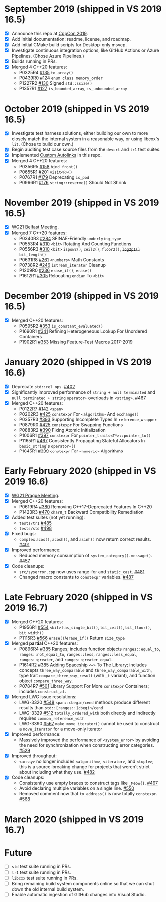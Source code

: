 # September 2019 (shipped in VS 2019 16.5)
- [X] Announce this repo at [CppCon 2019](https://cppcon.org/).
- [X] Add initial documentation: readme, license, and roadmap.
- [X] Add initial CMake build scripts for Desktop-only msvcp.
- [X] Investigate continuous integration options, like GitHub Actions or Azure Pipelines. (Chose Azure Pipelines.)
- [X] Builds running in PRs.
- [X] Merged 4 C++20 features:
  - P0325R4 [#135](https://github.com/microsoft/STL/pull/135) `to_array()`
  - P0439R0 [#124](https://github.com/microsoft/STL/pull/124) `enum class memory_order`
  - P1227R2 [#130](https://github.com/microsoft/STL/pull/130) Signed `std::ssize()`
  - P1357R1 [#127](https://github.com/microsoft/STL/pull/127) `is_bounded_array`, `is_unbounded_array`

# October 2019 (shipped in VS 2019 16.5)
- [X] Investigate test harness solutions, either building our own to more closely match the internal system in a reasonable way, or using libcxx's `lit`. (Chose to build our own.)
- [X] Begin auditing test case source files from the `devcrt` and `tr1` test suites.
- [X] Implemented [Custom Autolinks](https://github.com/microsoft/STL/wiki/Custom-Autolinks) in this repo.
- [X] Merged 4 C++20 features:
  - P0356R5 [#158](https://github.com/microsoft/STL/pull/158) `bind_front()`
  - P0655R1 [#201](https://github.com/microsoft/STL/pull/201) `visit<R>()`
  - P0767R1 [#179](https://github.com/microsoft/STL/pull/179) Deprecating `is_pod`
  - P0966R1 [#176](https://github.com/microsoft/STL/pull/176) `string::reserve()` Should Not Shrink

# November 2019 (shipped in VS 2019 16.5)
- [X] [WG21 Belfast Meeting](https://wg21.link/n4814).
- [X] Merged 7 C++20 features:
  - P0340R3 [#284](https://github.com/microsoft/STL/pull/284) SFINAE-Friendly `underlying_type`
  - P0553R4 [#310](https://github.com/microsoft/STL/pull/310) `<bit>` Rotating And Counting Functions
  - P0556R3 [#310](https://github.com/microsoft/STL/pull/310) `<bit>` `ispow2()`, `ceil2()`, `floor2()`, ~~`log2p1()`~~ `bit_length()`
  - P0631R8 [#261](https://github.com/microsoft/STL/pull/261) `<numbers>` Math Constants
  - P0738R2 [#246](https://github.com/microsoft/STL/pull/246) `istream_iterator` Cleanup
  - P1209R0 [#236](https://github.com/microsoft/STL/pull/236) `erase_if()`, `erase()`
  - P1612R1 [#305](https://github.com/microsoft/STL/pull/305) Relocating `endian` To `<bit>`

# December 2019 (shipped in VS 2019 16.5)
- [X] Merged C++20 features:
  - P0595R2 [#353](https://github.com/microsoft/STL/pull/353) `is_constant_evaluated()`
  - P1690R1 [#341](https://github.com/microsoft/STL/pull/341) Refining Heterogeneous Lookup For Unordered Containers
  - P1902R1 [#353](https://github.com/microsoft/STL/pull/353) Missing Feature-Test Macros 2017-2019

# January 2020 (shipped in VS 2019 16.6)
- [X] Deprecate `std::rel_ops`. [#402](https://github.com/microsoft/STL/pull/402)
- [X] Significantly improved performance of `string + null terminated` and `null terminated + string` `operator+` overloads in `<string>`. [#467](https://github.com/microsoft/STL/pull/467)
- [X] Merged C++20 features:
  - P0122R7 [#142](https://github.com/microsoft/STL/pull/142) `<span>`
  - P0202R3 [#425](https://github.com/microsoft/STL/pull/425) `constexpr` For `<algorithm>` And `exchange()`
  - P0357R3 [#393](https://github.com/microsoft/STL/pull/393) Supporting Incomplete Types In `reference_wrapper`
  - P0879R0 [#425](https://github.com/microsoft/STL/pull/425) `constexpr` For Swapping Functions
  - P0883R2 [#390](https://github.com/microsoft/STL/pull/390) Fixing Atomic Initialization
  - P1006R1 [#397](https://github.com/microsoft/STL/pull/397) `constexpr` For `pointer_traits<T*>::pointer_to()`
  - P1165R1 [#467](https://github.com/microsoft/STL/pull/467) Consistently Propagating Stateful Allocators In `basic_string`'s `operator+()`
  - P1645R1 [#399](https://github.com/microsoft/STL/pull/399) `constexpr` For `<numeric>` Algorithms

# Early February 2020 (shipped in VS 2019 16.6)
- [X] [WG21 Prague Meeting](https://wg21.link/n4817).
- [X] Merged C++20 features:
  - P0619R4 [#380](https://github.com/microsoft/STL/pull/380) Removing C++17-Deprecated Features In C++20
  - P1423R3 [#470](https://github.com/microsoft/STL/pull/470) `char8_t` Backward Compatibility Remediation
- [X] Added test suites (not yet running):
  - `tests/tr1` [#485](https://github.com/microsoft/STL/pull/485)
  - `tests/std` [#498](https://github.com/microsoft/STL/pull/498)
- [X] Fixed bugs:
  - `complex` `acos()`, `acosh()`, and `asinh()` now return correct results. [#401](https://github.com/microsoft/STL/pull/401)
- [X] Improved performance:
  - Reduced memory consumption of `system_category().message()`. [#457](https://github.com/microsoft/STL/pull/457)
- [X] Code cleanups:
  - `src/syserror.cpp` now uses range-for and `static_cast`. [#481](https://github.com/microsoft/STL/pull/481)
  - Changed macro constants to `constexpr` variables. [#487](https://github.com/microsoft/STL/pull/487)

# Late February 2020 (shipped in VS 2019 16.7)
- [X] Merged C++20 features:
  - P1956R1 [#554](https://github.com/microsoft/STL/issues/554) `<bit>` `has_single_bit()`, `bit_ceil()`, `bit_floor()`, `bit_width()`
  - P1115R3 [#566](https://github.com/microsoft/STL/pull/566) `erase()`/`erase_if()` Return `size_type`
- [X] Merged **partial** C++20 features:
  - P0896R4 [#385](https://github.com/microsoft/STL/pull/385) Ranges; includes function objects `ranges::equal_to`, `ranges::not_equal_to`, `ranges::less`, `ranges::less_equal`, `ranges::greater`, and `ranges::greater_equal`.
  - P1614R2 [#385](https://github.com/microsoft/STL/pull/385) Adding Spaceship `<=>` To The Library; includes concepts `three_way_comparable` and `three_way_comparable_with`, type trait `compare_three_way_result` (with `_t` variant), and function object `compare_three_way`.
  - P0784R7 [#501](https://github.com/microsoft/STL/pull/501) Library Support For More `constexpr` Containers; includes `construct_at`.
- [X] Merged LWG issue resolutions:
  - LWG-3320 [#548](https://github.com/microsoft/STL/pull/548) `span::cbegin/cend` methods produce different results than `std::[ranges::]cbegin/cend`
  - LWG-3329 [#512](https://github.com/microsoft/STL/pull/512) `totally_ordered_with` both directly and indirectly requires `common_reference_with`
  - LWG-3390 [#567](https://github.com/microsoft/STL/pull/567) `make_move_iterator()` cannot be used to construct a `move_iterator` for a move-only iterator
- [X] Improved performance:
  - Massively improved the performance of `<system_error>` by avoiding the need for synchronization when constructing error categories. [#529](https://github.com/microsoft/STL/pull/529)
- [X] Improved throughput:
  - `<array>` no longer includes `<algorithm>`, `<iterator>`, and `<tuple>`; this is a source-breaking change for projects that weren't strict about including what they use. [#482](https://github.com/microsoft/STL/pull/482)
- [X] Code cleanups:
  - Consistently use empty braces to construct tags like `_Meow{}`. [#497](https://github.com/microsoft/STL/pull/497)
  - Avoid declaring multiple variables on a single line. [#550](https://github.com/microsoft/STL/pull/550)
  - Removed comment now that `to_address()` is now totally `constexpr`. [#568](https://github.com/microsoft/STL/pull/568)

# March 2020 (shipped in VS 2019 16.7)

# Future
- [ ] `std` test suite running in PRs.
- [ ] `tr1` test suite running in PRs.
- [ ] `libcxx` test suite running in PRs.
- [ ] Bring remaining build system components online so that we can shut down the old internal build system.
- [ ] Enable automatic ingestion of GitHub changes into Visual Studio.